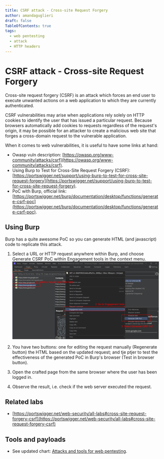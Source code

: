 ```yaml
---
title: CSRF attack - Cross-site Request Forgery
author: amandaguglieri
draft: false
TableOfContents: true
tags:
  - web pentesting
  - attack
  - HTTP headers
---
```


# CSRF attack - Cross-site Request Forgery

Cross-site request forgery (CSRF) is an attack which forces an end user to execute unwanted actions on a web application to which they are currently authenticated.

CSRF vulnerabilities may arise when applications rely solely on HTTP cookies to identify the user that has issued a particular request. Because browsers automatically add cookies to requests regardless of the request's origin, it may be possible for an attacker to create a malicious web site that forges a cross-domain request to the vulnerable application.

When it comes to web vulnerabilities, it is useful to have some links at hand:

+ Owasp vuln description: [https://owasp.org/www-community/attacks/csrf](https://owasp.org/www-community/attacks/csrf).
+ Using Burp to Test for Cross-Site Request Forgery (CSRF): [https://portswigger.net/support/using-burp-to-test-for-cross-site-request-forgery](https://portswigger.net/support/using-burp-to-test-for-cross-site-request-forgery).
+ PoC with Burp, official link: [https://portswigger.net/burp/documentation/desktop/functions/generate-csrf-poc](https://portswigger.net/burp/documentation/desktop/functions/generate-csrf-poc).

## Using Burp 

Burp has a quite awesome PoC so you can generate HTML (and javascript) code to replicate this attack.

1. Select a URL or HTTP request anywhere within Burp, and choose Generate CSRF PoC within Engagement tools in the context menu. 
![Step 1](img/csrf-1.png)


2. You have two buttons: one for editing the request manually (Regenerate button) the HTML based on the updated request; and tje ptjer to test the effectiveness of the generated PoC in Burp's browser (Test in browser button).

3. Open the crafted page from the same browser where the user has been logged in.

4. Observe the result, i.e. check if the web server executed the request.


## Related labs

+ [https://portswigger.net/web-security/all-labs#cross-site-request-forgery-csrf](https://portswigger.net/web-security/all-labs#cross-site-request-forgery-csrf)



## Tools and payloads 

- See updated chart: [Attacks and tools for web pentesting](index-attacks-tools-web-pentesting.md).



